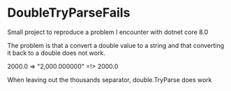 # DoubleTryParseFails
Small project to reproduce a problem I encounter with dotnet core 8.0

The problem is that a convert a double value to a string and that converting it back to a double does not work.

2000.0 => "2,000.000000" =!> 2000.0

When leaving out the thousands separator, double.TryParse does work 